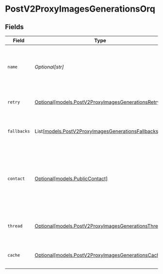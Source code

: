 # PostV2ProxyImagesGenerationsOrq


## Fields

| Field                                                                                                              | Type                                                                                                               | Required                                                                                                           | Description                                                                                                        |
| ------------------------------------------------------------------------------------------------------------------ | ------------------------------------------------------------------------------------------------------------------ | ------------------------------------------------------------------------------------------------------------------ | ------------------------------------------------------------------------------------------------------------------ |
| `name`                                                                                                             | *Optional[str]*                                                                                                    | :heavy_minus_sign:                                                                                                 | The name to display on the trace. If not specified, the default system name will be used.                          |
| `retry`                                                                                                            | [Optional[models.PostV2ProxyImagesGenerationsRetry]](../models/postv2proxyimagesgenerationsretry.md)               | :heavy_minus_sign:                                                                                                 | Retry configuration for the request                                                                                |
| `fallbacks`                                                                                                        | List[[models.PostV2ProxyImagesGenerationsFallbacks](../models/postv2proxyimagesgenerationsfallbacks.md)]           | :heavy_minus_sign:                                                                                                 | Array of fallback models to use if primary model fails                                                             |
| `contact`                                                                                                          | [Optional[models.PublicContact]](../models/publiccontact.md)                                                       | :heavy_minus_sign:                                                                                                 | Information about the contact making the request. If the contact does not exist, it will be created automatically. |
| `thread`                                                                                                           | [Optional[models.PostV2ProxyImagesGenerationsThread]](../models/postv2proxyimagesgenerationsthread.md)             | :heavy_minus_sign:                                                                                                 | Thread information to group related requests                                                                       |
| `cache`                                                                                                            | [Optional[models.PostV2ProxyImagesGenerationsCache]](../models/postv2proxyimagesgenerationscache.md)               | :heavy_minus_sign:                                                                                                 | Cache configuration for the request.                                                                               |